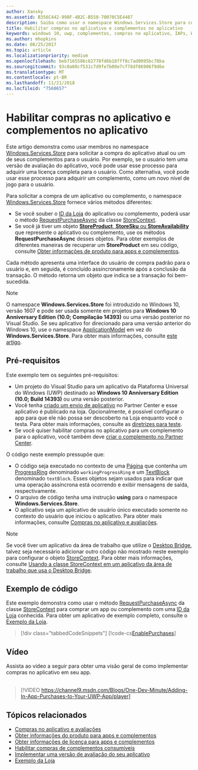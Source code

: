 ```yaml
---
author: Xansky
ms.assetid: B356C442-998F-4B2C-B550-70070C5E4487
description: Saiba como usar o namespace Windows.Services.Store para comprar um aplicativo ou um dos seus complementos.
title: Habilitar compras no aplicativo e complementos no aplicativo
keywords: windows 10, uwp, complementos, compras no aplicativo, IAPs, Windows.Services.Store
ms.author: mhopkins
ms.date: 08/25/2017
ms.topic: article
ms.localizationpriority: medium
ms.openlocfilehash: beb7165586c62770fd6b18fff8c7ad0095bc78ba
ms.sourcegitcommit: 93c0a60cf531c7d9fe7b00e7cf78df86906f9d6e
ms.translationtype: MT
ms.contentlocale: pt-BR
ms.lasthandoff: 11/21/2018
ms.locfileid: "7560657"
---
```

# <a name="enable-in-app-purchases-of-apps-and-add-ons"></a>Habilitar compras no aplicativo e complementos no aplicativo

Este artigo demonstra como usar membros no namespace [Windows.Services.Store](https://msdn.microsoft.com/library/windows/apps/windows.services.store.aspx) para solicitar a compra do aplicativo atual ou um de seus complementos para o usuário. Por exemplo, se o usuário tem uma versão de avaliação do aplicativo, você pode usar esse processo para adquirir uma licença completa para o usuário. Como alternativa, você pode usar esse processo para adquirir um complemento, como um novo nível de jogo para o usuário.

Para solicitar a compra de um aplicativo ou complemento, o namespace [Windows.Services.Store](https://msdn.microsoft.com/library/windows/apps/windows.services.store.aspx) fornece vários métodos diferentes:
* Se você souber o [ID da Loja](in-app-purchases-and-trials.md#store_ids) do aplicativo ou complemento, poderá usar o método [RequestPurchaseAsync](https://docs.microsoft.com/uwp/api/windows.services.store.storecontext.requestpurchaseasync) da classe [StoreContext](https://msdn.microsoft.com/library/windows/apps/windows.services.store.storecontext.aspx).
* Se você já tiver um objeto [**StoreProduct**, **StoreSku** ou **StoreAvailability**](in-app-purchases-and-trials.md#products-skus) que represente o aplicativo ou complemento, use os métodos **RequestPurchaseAsync** desses objetos. Para obter exemplos de diferentes maneiras de recuperar um **StoreProduct** em seu código, consulte [Obter informações de produto para apps e complementos](get-product-info-for-apps-and-add-ons.md).

Cada método apresenta uma interface do usuário de compra padrão para o usuário e, em seguida, é concluído assincronamente após a conclusão da transação. O método retorna um objeto que indica se a transação foi bem-sucedida.

> [!NOTE]
> O namespace **Windows.Services.Store** foi introduzido no Windows 10, versão 1607 e pode ser usada somente em projetos para **Windows 10 Anniversary Edition (10.0; Compilação 14393)** ou uma versão posterior no Visual Studio. Se seu aplicativo for direcionado para uma versão anterior do Windows 10, use o namespace [ApplicationModel](https://msdn.microsoft.com/library/windows/apps/windows.applicationmodel.store.aspx) em vez do **Windows.Services.Store**. Para obter mais informações, consulte [este artigo](in-app-purchases-and-trials-using-the-windows-applicationmodel-store-namespace.md).

## <a name="prerequisites"></a>Pré-requisitos

Este exemplo tem os seguintes pré-requisitos:
* Um projeto do Visual Studio para um aplicativo da Plataforma Universal do Windows (UWP) destinado ao **Windows 10 Anniversary Edition (10.0; Build 14393)** ou uma versão posterior.
* Você tenha [criado um envio de aplicativo](https://msdn.microsoft.com/windows/uwp/publish/app-submissions) no Partner Center e esse aplicativo é publicado na loja. Opcionalmente, é possível configurar o app para que ele não possa ser descoberto na Loja enquanto você o testa. Para obter mais informações, consulte as [diretrizes para teste](in-app-purchases-and-trials.md#testing).
* Se você quiser habilitar compras no aplicativo para um complemento para o aplicativo, você também deve [criar o complemento no Partner Center](../publish/add-on-submissions.md).

O código neste exemplo pressupõe que:
* O código seja executado no contexto de uma [Página](https://msdn.microsoft.com/library/windows/apps/windows.ui.xaml.controls.page.aspx) que contenha um [ProgressRing](https://msdn.microsoft.com/library/windows/apps/windows.ui.xaml.controls.progressring.aspx) denominado ```workingProgressRing``` e um [TextBlock](https://msdn.microsoft.com/library/windows/apps/windows.ui.xaml.controls.textblock.aspx) denominado ```textBlock```. Esses objetos sejam usados para indicar que uma operação assíncrona está ocorrendo e exibir mensagens de saída, respectivamente.
* O arquivo de código tenha uma instrução **using** para o namespace **Windows.Services.Store**.
* O aplicativo seja um aplicativo de usuário único executado somente no contexto do usuário que iniciou o aplicativo. Para obter mais informações, consulte [Compras no aplicativo e avaliações](in-app-purchases-and-trials.md#api_intro).

> [!NOTE]
> Se você tiver um aplicativo da área de trabalho que utilize o [Desktop Bridge](https://developer.microsoft.com/windows/bridges/desktop), talvez seja necessário adicionar outro código não mostrado neste exemplo para configurar o objeto [StoreContext](https://msdn.microsoft.com/library/windows/apps/windows.services.store.storecontext.aspx). Para obter mais informações, consulte [Usando a classe StoreContext em um aplicativo da área de trabalho que usa o Desktop Bridge](in-app-purchases-and-trials.md#desktop).

## <a name="code-example"></a>Exemplo de código

Este exemplo demonstra como usar o método [RequestPurchaseAsync](https://docs.microsoft.com/uwp/api/windows.services.store.storecontext.requestpurchaseasync) da classe [StoreContext](https://msdn.microsoft.com/library/windows/apps/windows.services.store.storecontext.aspx) para comprar um app ou complemento com uma [ID da Loja](in-app-purchases-and-trials.md#store-ids) conhecida. Para obter um aplicativo de exemplo completo, consulte o [Exemplo da Loja](https://github.com/Microsoft/Windows-universal-samples/tree/master/Samples/Store).

> [!div class="tabbedCodeSnippets"]
[!code-cs[EnablePurchases](./code/InAppPurchasesAndLicenses_RS1/cs/PurchaseAddOnPage.xaml.cs#PurchaseAddOn)]

## <a name="video"></a>Vídeo

Assista ao vídeo a seguir para obter uma visão geral de como implementar compras no aplicativo em seu app.
<br/>
<br/>
> [!VIDEO https://channel9.msdn.com/Blogs/One-Dev-Minute/Adding-In-App-Purchases-to-Your-UWP-App/player]

## <a name="related-topics"></a>Tópicos relacionados

* [Compras no aplicativo e avaliações](in-app-purchases-and-trials.md)
* [Obter informações do produto para apps e complementos](get-product-info-for-apps-and-add-ons.md)
* [Obter informações de licença para apps e complementos](get-license-info-for-apps-and-add-ons.md)
* [Habilitar compras de complementos consumíveis](enable-consumable-add-on-purchases.md)
* [Implementar uma versão de avaliação do seu aplicativo](implement-a-trial-version-of-your-app.md)
* [Exemplo da Loja](https://github.com/Microsoft/Windows-universal-samples/tree/master/Samples/Store)
